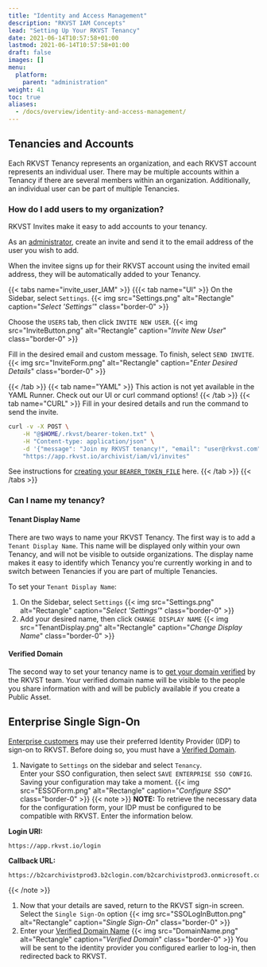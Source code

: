 ```yaml
---
title: "Identity and Access Management"
description: "RKVST IAM Concepts"
lead: "Setting Up Your RKVST Tenancy"
date: 2021-06-14T10:57:58+01:00
lastmod: 2021-06-14T10:57:58+01:00
draft: false
images: []
menu: 
  platform:
    parent: "administration"
weight: 41
toc: true
aliases: 
  - /docs/overview/identity-and-access-management/
---
```


## Tenancies and Accounts

Each RKVST Tenancy represents an organization, and each RKVST account represents an individual user.
There may be multiple accounts within a Tenancy if there are several members within an organization.
Additionally, an individual user can be part of multiple Tenancies.

### How do I add users to my organization?

RKVST Invites make it easy to add accounts to your tenancy.

As an [administrator](/platform/overview/core-concepts/#tenancies), create an invite and send it to the email address of the user you wish to add.

When the invitee signs up for their RKVST account using the invited email address, they will be automatically added to your Tenancy.

{{< tabs name="invite_user_IAM" >}}
{{{< tab name="UI" >}}
On the Sidebar, select `Settings`.
{{< img src="Settings.png" alt="Rectangle" caption="<em>Select 'Settings'</em>" class="border-0" >}}

Choose the `USERS` tab, then click `INVITE NEW USER`.
{{< img src="InviteButton.png" alt="Rectangle" caption="<em>Invite New User</em>" class="border-0" >}}

Fill in the desired email and custom message. To finish, select `SEND INVITE`.
{{< img src="InviteForm.png" alt="Rectangle" caption="<em>Enter Desired Details</em>" class="border-0" >}}

{{< /tab >}}
{{< tab name="YAML" >}}
This action is not yet available in the YAML Runner. Check out our UI or curl command options!
{{< /tab >}}
{{< tab name="CURL" >}}
Fill in your desired details and run the command to send the invite.

```bash
curl -v -X POST \
    -H "@$HOME/.rkvst/bearer-token.txt" \
    -H "Content-type: application/json" \
    -d '{"message": "Join my RKVST tenancy!", "email": "user@rkvst.com"}' \
    "https://app.rkvst.io/archivist/iam/v1/invites"
```

See instructions for [creating your `BEARER_TOKEN_FILE`](/developers/developer-patterns/getting-access-tokens-using-app-registrations/) here.
{{< /tab >}}
{{< /tabs >}}

### Can I name my tenancy?

#### Tenant Display Name

There are two ways to name your RKVST Tenancy. The first way is to add a `Tenant Display Name`. This name will be displayed only within your own Tenancy, and will not be visible to outside organizations. The display name makes it easy to identify which Tenancy you're currently working in and to switch between Tenancies if you are part of multiple Tenancies.

To set your `Tenant Display Name`:

1. On the Sidebar, select `Settings`
{{< img src="Settings.png" alt="Rectangle" caption="<em>Select 'Settings'</em>" class="border-0" >}}
1. Add your desired name, then click `CHANGE DISPLAY NAME`
{{< img src="TenantDisplay.png" alt="Rectangle" caption="<em>Change Display Name</em>" class="border-0" >}}

#### Verified Domain

The second way to set your tenancy name is to [get your domain verified](/platform/administration/verified-domain/) by the RKVST team. Your verified domain name will be visible to the people you share information with and will be publicly available if you create a Public Asset.

## Enterprise Single Sign-On

[Enterprise customers](https://www.rkvst.com/pricing/) may use their preferred Identity Provider (IDP) to sign-on to RKVST. Before doing so, you must have a [Verified Domain](/platform/administration/verified-domain/).

1. Navigate to `Settings` on the sidebar and select `Tenancy`.  
  Enter your SSO configuration, then select `SAVE ENTERPRISE SSO CONFIG`. Saving your configuration may take a moment.
  {{< img src="ESSOForm.png" alt="Rectangle" caption="<em>Configure SSO</em>" class="border-0" >}}
  {{< note >}}
  **NOTE:** To retrieve the necessary data for the configuration form, your IDP must be configured to be compatible with RKVST. Enter the information below.

  **Login URI:**

  ```http
  https://app.rkvst.io/login
  ```

  **Callback URL:**

  ```http
  https://b2carchivistprod3.b2clogin.com/b2carchivistprod3.onmicrosoft.com/oauth2/authresp
  ```

  {{< /note >}}

1. Now that your details are saved, return to the RKVST sign-in screen. Select the `Single Sign-On` option
{{< img src="SSOLogInButton.png" alt="Rectangle" caption="<em>Single Sign-On</em>" class="border-0" >}}
1. Enter your [Verified Domain Name](/platform/overview/identity-and-access-management/#verified-domain)
{{< img src="DomainName.png" alt="Rectangle" caption="<em>Verified Domain</em>" class="border-0" >}}
You will be sent to the identity provider you configured earlier to log-in, then redirected back to RKVST.
